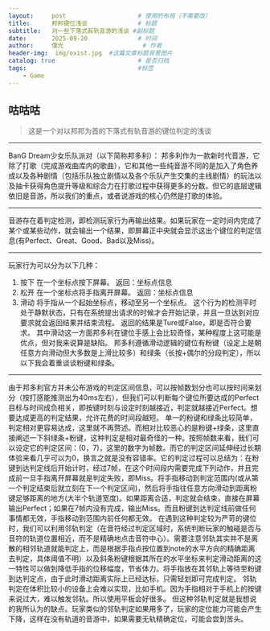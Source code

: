 ```yaml
---
layout:     post   				    # 使用的布局（不需要改）
title:      邦邦键位浅谈 				# 标题 
subtitle:   对一些下落式有轨音游的浅谈 #副标题
date:       2025-09-20 				# 时间
author:     僕光 						# 作者
header-img:  img/exist.jpg	#这篇文章标题背景图片
catalog: true 						# 是否归档
tags:								#标签
    - Game
---
```


## 咕咕咕
>这是一个对以邦邦为首的下落式有轨音游的键位判定的浅谈

  ---


BanG Dream少女乐队派对（以下简称邦多利）：
邦多利作为一款新时代音游，它除了打歌（完成游戏曲库内的歌曲），它和其他一些纯音游不同的是加入了角色养成以及各种剧情（包括乐队独立剧情以及各个乐队产生交集的主线剧情）的玩法以及抽卡获得角色提升等级和综合力在打歌过程中获得更多的分数。但它的底层逻辑依旧是音游，所以我们的重点，或者说游戏的核心仍然是打歌的体验。

---


音游存在着判定检测，即检测玩家行为再输出结果。如果玩家在一定时间内完成了某个或某些动作，就会输出一个结果，即屏幕正中央就会显示这出个键位的判定信息(有Perfect、Great、Good、Bad以及Miss)。

---


玩家行为可以分为以下几种：
1. 按下
在一个坐标点按下屏幕。
返回：坐标点信息
2. 松开
在一个坐标点将手指离开屏幕。
返回：坐标点信息
3. 滑动
将手指从一个起始坐标点，移动至另一个坐标点。
这个行为的检测平时处于静默状态，只有在系统提出请求的时候才会开始记录，并且一旦达到对应要求就会返回结果并结束流程。
返回的结果是Ture或False，即是否符合要求。
其中滑动这一方面邦多利在键位手感上会比较奇怪，某种程度上这可能是优点，但对我来说算是缺陷。
邦多利遵循滑动逻辑的键位有粉键（设定上是朝任意方向滑动但大多数是上滑比较多）和绿条（长按+偶尔的分段判定），所以以下我会着重谈谈粉键和绿条。

---


由于邦多利官方并未公布游戏的判定区间信息，可以按帧数划分也可以按时间来划分（按打感能推测出为40ms左右），但我们可以判断每个键位所要达成的Perfect目标与时间成负相关，即按键时刻与设定时刻越接近，判定就越接近Perfect。想要达成更高的判定结果，允许花费的时间段越短。
单一的粉键和绿条比较简单，判定相对更容易达成，这里就不再赘述。而相对比较恶心的是粉键+绿条，这里直接阐述一下斜绿条+粉键，这种判定是相对最奇怪的一种。按照帧数来看，我们可以设定它的判定区间：(0，7)，这里的数字为帧数。而它的判定区间延伸经过长期体验来看几乎可以为0，换言之就是没有容错率。它的判定过程可以总结为：在粉键到达判定线后开始计时，经过7帧，在这个时间段内需要完成下列动作，并且完成前一旦手指离开屏幕就是判定失败，即Miss。将手指移动到判定范围内(或从第一个判定结束后就立刻在下一个判定区间)，然后将手指往任意方向滑动到距离粉键足够距离的地方(大半个轨道宽度)。如果距离合适，判定就会结束，直接在屏幕输出Perfect；如果在7帧内没有完成，输出Miss。而且粉键到达判定线前做任何事情都无效，手指移动到范围内前任何都无效。
在遇到这种判定较为严苛的键位时，我们可以利用邻轨判定（在音符经过判定区域时，系统判断玩家的触碰是否与音符的轨道位置相近，而不是精确地点击音符中心）。需要注意邻轨其实并不是离散的相邻轨道就能判定上，而是根据手指点按位置到note的水平方向的精确距离去判定，具体阈值不明）以及斜条粉键根据其所在的水平坐标来判定滑动距离的这一特性可以做到降低手指的位移幅度，节省体力。将手指放在其邻轨上等待至粉键到达判定点，由于此时滑动距离实际上已经达标，只需轻划即可完成判定。
邻轨判定在体积比较小的设备上会难以实现，比如手机。因为手指相对于手机上的按键来说过大，难以触发邻轨。所以使用平板会好很多。
但这种邻轨判定就是我想说的我所认为的缺点。玩家类似的邻轨判定如果用多了，玩家的定位能力可能会产生下降，这样在没有轨道的音游中，如果需要无轨精确定位，可能会尝到苦头。
